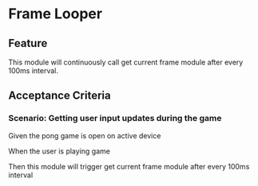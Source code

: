 # Frame Looper

## Feature

This module will continuously call get current frame module after every 100ms interval.

## Acceptance Criteria

### Scenario: Getting user input updates during the game

  Given the pong game is open on active device

  When the user is playing game

  Then this module will trigger get current frame module after every 100ms interval
